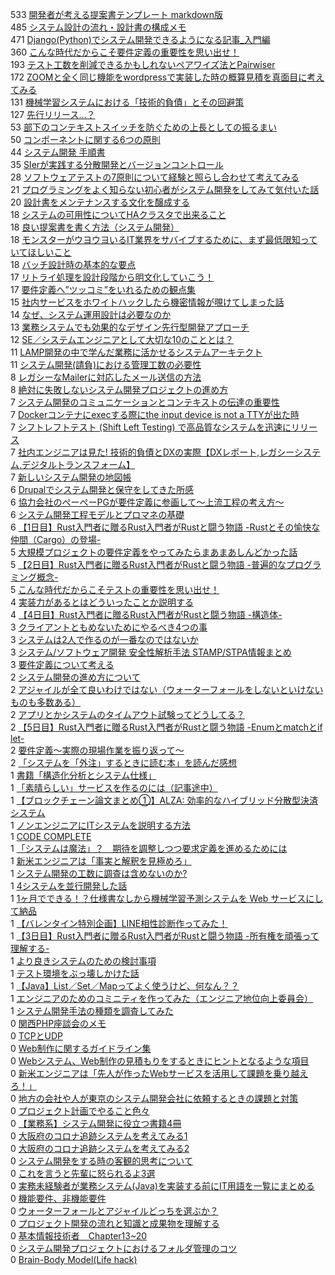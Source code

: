 533 [開発者が考える提案書テンプレート markdown版](https://qiita.com/e99h2121/items/d690ea1fb7e9f9eb9ad4)  
485 [システム設計の流れ・設計書の構成メモ](https://qiita.com/chocode/items/fd51dd8f561e2a0fbd70)  
471 [Django(Python)でシステム開発できるようになる記事_入門編](https://qiita.com/Saku731/items/ed64190a12a4498b9446)  
360 [こんな時代だからこそ要件定義の重要性を思い出せ！](https://qiita.com/ryota_i/items/760cf496ec3631f37942)  
193 [テスト工数を削減できるかもしれないペアワイズ法とPairwiser](https://qiita.com/y_hokkey/items/0a433ba25a5c5587d4ad)  
172 [ZOOMと全く同じ機能をwordpressで実装した時の概算見積を真面目に考えてみる](https://qiita.com/otupy/items/db5b0db64cd15c2c996a)  
131 [機械学習システムにおける「技術的負債」とその回避策](https://qiita.com/fujit33/items/f58055667493ae79e2dd)  
127 [先行リリース…？](https://qiita.com/MA-fn/items/ebd58b5dea219e880be3)  
53 [部下のコンテキストスイッチを防ぐための上長としての振るまい](https://qiita.com/tbpgr/items/03be10bae120c0603c00)  
50 [コンポーネントに関する6つの原則](https://qiita.com/NagaokaKenichi/items/65c149ba92580fce5be2)  
44 [システム開発 手順書](https://qiita.com/madaran0805/items/7f63847383427a7a7957)  
35 [SIerが実践する分散開発とバージョンコントロール](https://qiita.com/sh-ogawa/items/fbc5a0c942029f83bfcf)  
28 [ソフトウェアテストの7原則について経験と照らし合わせて考えてみる](https://qiita.com/NagaokaKenichi/items/b5d5d0b141e816991133)  
21 [プログラミングをよく知らない初心者がシステム開発をしてみて気付いた話](https://qiita.com/minakenty321/items/da213cac83bce9884a67)  
20 [設計書をメンテナンスする文化を醸成する](https://qiita.com/NagaokaKenichi/items/de47477509616308f7d3)  
18 [システムの可用性についてHAクラスタで出来ること](https://qiita.com/tentom/items/650c726acec68ab02057)  
18 [良い提案書を書く方法（システム開発）](https://qiita.com/barcarunrun/items/f0cfb8cd354dbf1d6493)  
18 [モンスターがウヨウヨいるIT業界をサバイブするために、まず最低限知っていてほしいこと](https://qiita.com/barcarunrun/items/1077def26854e8229086)  
18 [バッチ設計時の基本的な要点](https://qiita.com/NagaokaKenichi/items/3db26224f21aca3df90a)  
17 [リトライ処理を設計段階から明文化していこう！](https://qiita.com/yaju/items/efe79e5e6be3091ba4f9)  
17 [要件定義へ”ツッコミ”をいれるための観点集](https://qiita.com/evid/items/d6d8a4dbacf42ca9013c)  
15 [社内サービスをホワイトハックしたら機密情報が覗けてしまった話](https://qiita.com/fukuoka_m/items/e3431cc03f723cf7d398)  
14 [なぜ、システム運用設計は必要なのか](https://qiita.com/suginorl/items/d5167d480fff8795a47a)  
13 [業務システムでも効果的なデザイン先行型開発アプローチ](https://qiita.com/yasuoyasuo/items/1ff65a984ae54bd5d9e8)  
12 [SE／システムエンジニアとして大切な10のこととは？](https://qiita.com/fkooo/items/3a311b9b897bd26ed415)  
11 [LAMP開発の中で学んだ業務に活かせるシステムアーキテクト](https://qiita.com/kinef/items/a2f95f2e9194046aae67)  
11 [システム開発(請負)における管理工数の必要性](https://qiita.com/tshiono9/items/7b19c17a5c66bbc57fd5)  
8 [レガシーなMailerに対応したメール送信の方法](https://qiita.com/issueee09/items/b029466ced01f3a8ce33)  
8 [絶対に失敗しないシステム開発プロジェクトの進め方](https://qiita.com/ICT_hero/items/125e5366873ec2d341bd)  
7 [システム開発のコミュニケーションとコンテキストの伝達の重要性](https://qiita.com/tbpgr/items/de8595fa9bf0e9ff6a08)  
7 [Dockerコンテナにexecする際にthe input device is not a TTYが出た時](https://qiita.com/NagaokaKenichi/items/7b66c58fda36b46f5938)  
7 [シフトレフトテスト (Shift Left Testing) で高品質なシステムを迅速にリリース](https://qiita.com/NagaokaKenichi/items/70ccaa5ee963ebe8f1e5)  
7 [社内エンジニアは見た! 技術的負債とDXの実際【DXレポート,レガシーシステム,デジタルトランスフォーム】](https://qiita.com/Ringa_hyj/items/0f2741ad72e7f5c203a9)  
7 [新しいシステム開発の地図帳](https://qiita.com/NMura3/items/e94e4cf788f8263b06ed)  
6 [Drupalでシステム開発と保守をしてきた所感](https://qiita.com/Kenji_TAJIMA/items/cce52e6962e11dc6cb84)  
6 [協力会社のぺーぺーPGが要件定義に参画して～上流工程の考え方～](https://qiita.com/_MiKe_/items/4c163854f7c462ef571c)  
6 [システム開発工程モデルとプロマネの基礎](https://qiita.com/kyawphyonaing/items/b498ce3c1b06410392f9)  
6 [【1日目】Rust入門者に贈るRust入門者がRustと闘う物語 -Rustとその愉快な仲間（Cargo）の登場-](https://qiita.com/emckk/items/dbfa0d8c89de6f7423e8)  
5 [大規模プロジェクトの要件定義をやってみたらまあまあしんどかった話](https://qiita.com/NagaokaKenichi/items/5a4fb17d56acadbec5b4)  
5 [【2日目】Rust入門者に贈るRust入門者がRustと闘う物語 -普遍的なプログラミング概念-](https://qiita.com/emckk/items/68b24290077f47867db1)  
5 [こんな時代だからこそテストの重要性を思い出せ！](https://qiita.com/ryota_i/items/4c7072cc5a70987bfbe7)  
4 [実装力があるとはどういったことか説明する](https://qiita.com/barcarunrun/items/8723ded8fc676d6a3c7a)  
4 [【4日目】Rust入門者に贈るRust入門者がRustと闘う物語 -構造体-](https://qiita.com/emckk/items/90e86a5d56ada71e189e)  
3 [クライアントともめないためにやるべき4つの事](https://qiita.com/harukingo/items/d3571b2ba861536f6b4e)  
3 [システムは2人で作るのが一番なのではないか](https://qiita.com/barcarunrun/items/2e461ee47e25b44ed483)  
3 [システム/ソフトウェア開発 安全性解析手法 STAMP/STPA情報まとめ](https://qiita.com/kannkyo/items/09b7190b56b9734a6e21)  
3 [要件定義について考える](https://qiita.com/ymd65536/items/f76bc986022f85c20bb6)  
2 [システム開発の進め方について](https://qiita.com/takamichi_tsutsumi/items/2545e92b16d53c72d86b)  
2 [アジャイルが全て良いわけではない（ウォーターフォールをしないといけないものも多数ある）](https://qiita.com/mnoda/items/fdb41efb13d64aa35e8b)  
2 [アプリとかシステムのタイムアウト試験ってどうしてる？](https://qiita.com/mocklab/items/5aaa92225fe4c93d0898)  
2 [【5日目】Rust入門者に贈るRust入門者がRustと闘う物語 -Enumとmatchとif let-](https://qiita.com/emckk/items/4dfca150fac966fedfd4)  
2 [要件定義～実際の現場作業を振り返って～](https://qiita.com/fkooo/items/8d54ea439a5ba75c6e8d)  
2 [「システムを「外注」するときに読む本」を読んだ感想](https://qiita.com/noco/items/71ecfd272f7ee1e794f3)  
1 [書籍「構造化分析とシステム仕様」](https://qiita.com/t-omura/items/28656a412e1db73bcdbc)  
1 [「素晴らしい」サービスを作るのには（記事途中）](https://qiita.com/Mtatuto/items/362a422b488dd1c37633)  
1 [【ブロックチェーン論文まとめ①】ALZA: 効率的なハイブリッド分散型決済システム](https://qiita.com/Hiro-mi/items/7a27a690137f34a47179)  
1 [ノンエンジニアにITシステムを説明する方法](https://qiita.com/barcarunrun/items/7e4b8938c6707a7efa89)  
1 [CODE COMPLETE](https://qiita.com/shigural/items/118d98fb0b737b471780)  
1 [「システムは魔法」？　期待を調整しつつ要求定義を進めるためには](https://qiita.com/Pluto/items/2fab486425c2a4921d64)  
1 [新米エンジニアは「事実と解釈を見極めろ」](https://qiita.com/msht0511/items/1c8b7bdff0ab65f7f6aa)  
1 [システム開発の工数に調査は含めないのか?](https://qiita.com/KaoruHeart/items/c9b43b13d6e8bbd6ec32)  
1 [4システムを並行開発した話](https://qiita.com/NagaokaKenichi/items/e4cbacd737776c093907)  
1 [1ヶ月でできる！？仕様書なしから機械学習予測システムを Web サービスにして納品](https://qiita.com/y_k/items/321adc994e6b0b89f8a5)  
1 [【バレンタイン特別企画】LINE相性診断作ってみた！](https://qiita.com/channel-techtok/items/9b6199c6b8a0f4f8837e)  
1 [【3日目】Rust入門者に贈るRust入門者がRustと闘う物語 -所有権を頑張って理解する-](https://qiita.com/emckk/items/6913c01d15622240c8d6)  
1 [より良きシステムのための検討事項](https://qiita.com/Nao9syu/items/abebe2ed724f64b7ac20)  
1 [テスト環境をぶっ壊しかけた話](https://qiita.com/tyuma/items/d47fb6159f8f93014edc)  
1 [【Java】List／Set／Mapってよく使うけど、何なん？？](https://qiita.com/kanato4/items/742b215c106605bff6c3)  
1 [エンジニアのためのコミニティを作ってみた（エンジニア地位向上委員会）](https://qiita.com/junyablog/items/96fa8eddefc7fd9ffb6b)  
1 [システム開発手法の種類を調査してみた](https://qiita.com/adrian-zulnedi/items/5d2c776e241fab83c607)  
0 [関西PHP座談会のメモ](https://qiita.com/shosho/items/208bd6ba8b9e13f7ce40)  
0 [TCPとUDP](https://qiita.com/tomohiro11027108/items/16bb1963bb64ef9f7c00)  
0 [Web制作に関するガイドライン集](https://qiita.com/ysjtks/items/a6ce06c231a6e77c20a8)  
0 [Webシステム、Web制作の見積もりをするときにヒントとなるような項目](https://qiita.com/shosho/items/a82ff889f472a72b7fd1)  
0 [新米エンジニアは「先人が作ったWebサービスを活用して課題を乗り越えろ！」](https://qiita.com/msht0511/items/22c7caeedac3da2d610f)  
0 [地方の会社や人が東京のシステム開発会社に依頼するときの課題と対策](https://qiita.com/tatataNakada/items/9911d1492186da6eac0a)  
0 [プロジェクト計画でやること色々](https://qiita.com/NagaokaKenichi/items/7a3247b62862f1bbcdfe)  
0 [【業務系】システム開発に役立つ書籍4冊](https://qiita.com/MasayaOkuno/items/83cf1326c7d86f888ab3)  
0 [大阪府のコロナ追跡システムを考えてみる1](https://qiita.com/Shinguin2/items/ab4643760f7f1603cf7c)  
0 [大阪府のコロナ追跡システムを考えてみる2](https://qiita.com/Shinguin2/items/aa887b9a332efd7fb247)  
0 [システム開発をする時の客観的思考について](https://qiita.com/shohei-y/items/0a4fa3fd2b814f54fbe1)  
0 [これを言うと先輩に怒られるよ3選](https://qiita.com/barcarunrun/items/9fcf34f1a5268888375f)  
0 [実務未経験者が業務システム(Java)を実装する前にIT用語を一覧にまとめる](https://qiita.com/kanato4/items/7dd9d501b2d0f3ccfacb)  
0 [機能要件、非機能要件](https://qiita.com/uejima_haruki/items/d7f2538575d10df8f040)  
0 [ウォーターフォールとアジャイルどっちを選ぶか？](https://qiita.com/okikusan-public/items/8c17823dba577a60a0b2)  
0 [プロジェクト開発の流れと知識と成果物を理解する](https://qiita.com/abeno/items/f6f2592b50f05d33d4b3)  
0 [基本情報技術者　Chapter13~20](https://qiita.com/mon65_/items/d312a3ecbaa49a7b856e)  
0 [システム開発プロジェクトにおけるフォルダ管理のコツ](https://qiita.com/toyoyo/items/2ee7d01fe654d394f349)  
0 [Brain-Body Model(Life hack)](https://qiita.com/revogue/items/88936f2a124edec6b6c2)  
